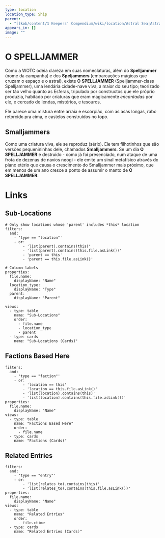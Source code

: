 ```yaml
---
type: location
location_type: Ship
parent:
  - "[[kob/content/1 Keepers' Compendium/wiki/location/Astral Sea|Astral Sea]]"
appears_in: []
image: ""
---
```

# O SPELLJAMMER
Como a WOTC odeia clareza em suas nomeclaturas, além do **Spelljammer** (nome da campanha) e dos **Speljammers** (embarcações mágicas que cruzam o espaço e o astral), existe **O** **SPELLJAMMER** (Spelljammer-class Spelljammer), uma lendária cidade-nave viva, a maior do seu tipo; teorizado ser tão velho quanto as Esferas, tripulado por constructos que ele próprio produzia, habitado por criaturas que eram magicamente *encantadas* por ele, e cercado de lendas, mistérios, e tesouros. 

Ele parece uma mistura entre arraia e escorpião, com as asas longas, rabo retorcido pra cima, e castelos construídos no topo. 

## Smalljammers
Como uma criatura viva, ele se reproduz (sério). Ele tem filhotinhos que são versões pequenininhas dele, chamados **Smalljammers**. Se um dia **O SPELLJAMMER** é destruído - como já foi presenciado, num ataque de uma frota de dezenas de navios neogi - ele emite um sinal metafísico através do plano etério que causa o crescimento do Smalljammer mais próximo, que em menos de um ano cresce a ponto de assumir o manto de **O SPELLJAMMER**.

<!-- DYNAMIC:related-entries -->

# Links

## Sub-Locations
```base
# Only show locations whose 'parent' includes *this* location
filters:
  and:
    - 'type == "location"'
    - or:
        - 'list(parent).contains(this)'
        - 'list(parent).contains(this.file.asLink())'
        - 'parent == this'
        - 'parent == this.file.asLink()'

# Column labels
properties:
  file.name:
    displayName: "Name"
  location_type:
    displayName: "Type"
  parent:
    displayName: "Parent"

views:
  - type: table
    name: "Sub-Locations"
    order:
      - file.name
      - location_type
      - parent
  - type: cards
    name: "Sub-Locations (Cards)"
```

## Factions Based Here
```base
filters:
  and:
    - 'type == "faction"'
    - or:
        - 'location == this'
        - 'location == this.file.asLink()'
        - 'list(location).contains(this)'
        - 'list(location).contains(this.file.asLink())'
properties:
  file.name:
    displayName: "Name"
views:
  - type: table
    name: "Factions Based Here"
    order:
      - file.name
  - type: cards
    name: "Factions (Cards)"
```

## Related Entries
```base
filters:
  and:
    - 'type == "entry"'
    - or:
        - 'list(relates_to).contains(this)'
        - 'list(relates_to).contains(this.file.asLink())'
properties:
  file.name:
    displayName: "Name"
views:
  - type: table
    name: "Related Entries"
    order:
      - file.ctime
  - type: cards
    name: "Related Entries (Cards)"
```

<!-- /DYNAMIC -->
